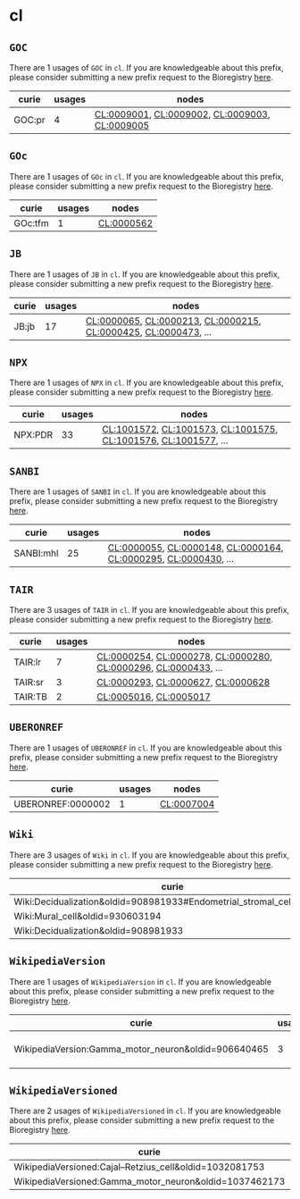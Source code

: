 # cl

## `GOC`

There are 1 usages of `GOC` in `cl`.
If you are knowledgeable about this prefix, please consider submitting a new prefix
request to the Bioregistry [here](https://github.com/biopragmatics/bioregistry/issues/new?assignees=cthoyt&labels=New%2CPrefix&template=new-prefix.yml&title=%5BResource%5D%3A%20GOC).

| curie   |   usages | nodes                                                                                                                                                                                                                              |
|---------|----------|------------------------------------------------------------------------------------------------------------------------------------------------------------------------------------------------------------------------------------|
| GOC:pr  |        4 | [CL:0009001](http://purl.obolibrary.org/obo/CL_0009001), [CL:0009002](http://purl.obolibrary.org/obo/CL_0009002), [CL:0009003](http://purl.obolibrary.org/obo/CL_0009003), [CL:0009005](http://purl.obolibrary.org/obo/CL_0009005) |

## `GOc`

There are 1 usages of `GOc` in `cl`.
If you are knowledgeable about this prefix, please consider submitting a new prefix
request to the Bioregistry [here](https://github.com/biopragmatics/bioregistry/issues/new?assignees=cthoyt&labels=New%2CPrefix&template=new-prefix.yml&title=%5BResource%5D%3A%20GOc).

| curie   |   usages | nodes                                                   |
|---------|----------|---------------------------------------------------------|
| GOc:tfm |        1 | [CL:0000562](http://purl.obolibrary.org/obo/CL_0000562) |

## `JB`

There are 1 usages of `JB` in `cl`.
If you are knowledgeable about this prefix, please consider submitting a new prefix
request to the Bioregistry [here](https://github.com/biopragmatics/bioregistry/issues/new?assignees=cthoyt&labels=New%2CPrefix&template=new-prefix.yml&title=%5BResource%5D%3A%20JB).

| curie   |   usages | nodes                                                                                                                                                                                                                                                                                            |
|---------|----------|--------------------------------------------------------------------------------------------------------------------------------------------------------------------------------------------------------------------------------------------------------------------------------------------------|
| JB:jb   |       17 | [CL:0000065](http://purl.obolibrary.org/obo/CL_0000065), [CL:0000213](http://purl.obolibrary.org/obo/CL_0000213), [CL:0000215](http://purl.obolibrary.org/obo/CL_0000215), [CL:0000425](http://purl.obolibrary.org/obo/CL_0000425), [CL:0000473](http://purl.obolibrary.org/obo/CL_0000473), ... |

## `NPX`

There are 1 usages of `NPX` in `cl`.
If you are knowledgeable about this prefix, please consider submitting a new prefix
request to the Bioregistry [here](https://github.com/biopragmatics/bioregistry/issues/new?assignees=cthoyt&labels=New%2CPrefix&template=new-prefix.yml&title=%5BResource%5D%3A%20NPX).

| curie   |   usages | nodes                                                                                                                                                                                                                                                                                            |
|---------|----------|--------------------------------------------------------------------------------------------------------------------------------------------------------------------------------------------------------------------------------------------------------------------------------------------------|
| NPX:PDR |       33 | [CL:1001572](http://purl.obolibrary.org/obo/CL_1001572), [CL:1001573](http://purl.obolibrary.org/obo/CL_1001573), [CL:1001575](http://purl.obolibrary.org/obo/CL_1001575), [CL:1001576](http://purl.obolibrary.org/obo/CL_1001576), [CL:1001577](http://purl.obolibrary.org/obo/CL_1001577), ... |

## `SANBI`

There are 1 usages of `SANBI` in `cl`.
If you are knowledgeable about this prefix, please consider submitting a new prefix
request to the Bioregistry [here](https://github.com/biopragmatics/bioregistry/issues/new?assignees=cthoyt&labels=New%2CPrefix&template=new-prefix.yml&title=%5BResource%5D%3A%20SANBI).

| curie     |   usages | nodes                                                                                                                                                                                                                                                                                            |
|-----------|----------|--------------------------------------------------------------------------------------------------------------------------------------------------------------------------------------------------------------------------------------------------------------------------------------------------|
| SANBI:mhl |       25 | [CL:0000055](http://purl.obolibrary.org/obo/CL_0000055), [CL:0000148](http://purl.obolibrary.org/obo/CL_0000148), [CL:0000164](http://purl.obolibrary.org/obo/CL_0000164), [CL:0000295](http://purl.obolibrary.org/obo/CL_0000295), [CL:0000430](http://purl.obolibrary.org/obo/CL_0000430), ... |

## `TAIR`

There are 3 usages of `TAIR` in `cl`.
If you are knowledgeable about this prefix, please consider submitting a new prefix
request to the Bioregistry [here](https://github.com/biopragmatics/bioregistry/issues/new?assignees=cthoyt&labels=New%2CPrefix&template=new-prefix.yml&title=%5BResource%5D%3A%20TAIR).

| curie   |   usages | nodes                                                                                                                                                                                                                                                                                            |
|---------|----------|--------------------------------------------------------------------------------------------------------------------------------------------------------------------------------------------------------------------------------------------------------------------------------------------------|
| TAIR:lr |        7 | [CL:0000254](http://purl.obolibrary.org/obo/CL_0000254), [CL:0000278](http://purl.obolibrary.org/obo/CL_0000278), [CL:0000280](http://purl.obolibrary.org/obo/CL_0000280), [CL:0000296](http://purl.obolibrary.org/obo/CL_0000296), [CL:0000433](http://purl.obolibrary.org/obo/CL_0000433), ... |
| TAIR:sr |        3 | [CL:0000293](http://purl.obolibrary.org/obo/CL_0000293), [CL:0000627](http://purl.obolibrary.org/obo/CL_0000627), [CL:0000628](http://purl.obolibrary.org/obo/CL_0000628)                                                                                                                        |
| TAIR:TB |        2 | [CL:0005016](http://purl.obolibrary.org/obo/CL_0005016), [CL:0005017](http://purl.obolibrary.org/obo/CL_0005017)                                                                                                                                                                                 |

## `UBERONREF`

There are 1 usages of `UBERONREF` in `cl`.
If you are knowledgeable about this prefix, please consider submitting a new prefix
request to the Bioregistry [here](https://github.com/biopragmatics/bioregistry/issues/new?assignees=cthoyt&labels=New%2CPrefix&template=new-prefix.yml&title=%5BResource%5D%3A%20UBERONREF).

| curie             |   usages | nodes                                                   |
|-------------------|----------|---------------------------------------------------------|
| UBERONREF:0000002 |        1 | [CL:0007004](http://purl.obolibrary.org/obo/CL_0007004) |

## `Wiki`

There are 3 usages of `Wiki` in `cl`.
If you are knowledgeable about this prefix, please consider submitting a new prefix
request to the Bioregistry [here](https://github.com/biopragmatics/bioregistry/issues/new?assignees=cthoyt&labels=New%2CPrefix&template=new-prefix.yml&title=%5BResource%5D%3A%20Wiki).

| curie                                                                 |   usages | nodes                                                   |
|-----------------------------------------------------------------------|----------|---------------------------------------------------------|
| Wiki:Decidualization&oldid=908981933#Endometrial_stromal_cells_(ESCs) |        1 | [CL:0002255](http://purl.obolibrary.org/obo/CL_0002255) |
| Wiki:Mural_cell&oldid=930603194                                       |        1 | [CL:0008034](http://purl.obolibrary.org/obo/CL_0008034) |
| Wiki:Decidualization&oldid=908981933                                  |        1 | [CL:2000002](http://purl.obolibrary.org/obo/CL_2000002) |

## `WikipediaVersion`

There are 1 usages of `WikipediaVersion` in `cl`.
If you are knowledgeable about this prefix, please consider submitting a new prefix
request to the Bioregistry [here](https://github.com/biopragmatics/bioregistry/issues/new?assignees=cthoyt&labels=New%2CPrefix&template=new-prefix.yml&title=%5BResource%5D%3A%20WikipediaVersion).

| curie                                               |   usages | nodes                                                                                                                                                                     |
|-----------------------------------------------------|----------|---------------------------------------------------------------------------------------------------------------------------------------------------------------------------|
| WikipediaVersion:Gamma_motor_neuron&oldid=906640465 |        3 | [CL:0008037](http://purl.obolibrary.org/obo/CL_0008037), [CL:4023020](http://purl.obolibrary.org/obo/CL_4023020), [CL:4023021](http://purl.obolibrary.org/obo/CL_4023021) |

## `WikipediaVersioned`

There are 2 usages of `WikipediaVersioned` in `cl`.
If you are knowledgeable about this prefix, please consider submitting a new prefix
request to the Bioregistry [here](https://github.com/biopragmatics/bioregistry/issues/new?assignees=cthoyt&labels=New%2CPrefix&template=new-prefix.yml&title=%5BResource%5D%3A%20WikipediaVersioned).

| curie                                                  |   usages | nodes                                                   |
|--------------------------------------------------------|----------|---------------------------------------------------------|
| WikipediaVersioned:Cajal–Retzius_cell&oldid=1032081753 |        1 | [CL:0000695](http://purl.obolibrary.org/obo/CL_0000695) |
| WikipediaVersioned:Gamma_motor_neuron&oldid=1037462173 |        1 | [CL:0008037](http://purl.obolibrary.org/obo/CL_0008037) |

